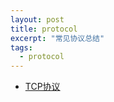 ```yaml
---
layout: post
title: protocol
excerpt: "常见协议总结"
tags:
  - protocol
---
```

- [TCP协议](https://en.wikipedia.org/wiki/Transmission_Control_Protocol)
